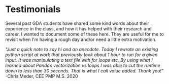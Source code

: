 # Testimonials
Several past GDA students have shared some kind words about their experience in the class, and how it has helped with their research and career. I wanted to document some of these here. They are useful for me to revisit when I'm having a rough day and/or need a little extra motivation.

*"Just a quick note to say hi and an anecdote. Today I rewrote an existing python script at work that previously took about 1 hour to run for a given input. It was manipulating a text file with for loops etc. By using what I learned about Pandas vectorization vs loops I was able to cut the runtime down to less than 30 seconds. That is what I call value added. Thank you!"*  
-Chris Meder, CEE PMP M.S. 2020
